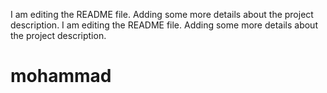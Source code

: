 I am editing the README file. Adding some more details about the project description.
I am editing the README file. Adding some more details about the project description.
# mohammad
